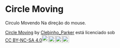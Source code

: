 # Circle Moving
Circulo Movendo Na direção do mouse.

<p xmlns:cc="http://creativecommons.org/ns#" xmlns:dct="http://purl.org/dc/terms/"><a property="dct:title" rel="cc:attributionURL" href="https://github.com/ClebinhoParker/CircleMovingp5.js">Circle Moving</a> by <a rel="cc:attributionURL dct:creator" property="cc:attributionName" href="https://github.com/ClebinhoParker">Clebinho_Parker</a> está licenciado sob <a href="https://creativecommons.org/licenses/by-nc-sa/4.0/?ref=chooser-v1" target="_blank" rel="licença noopener noreferrer" style="display:inline-block;" >CC BY-NC-SA 4.0<img style="height:22px!important; margem esquerda: 3px; alinhamento vertical: texto inferior;" src="https://mirrors.creativecommons.org/presskit/icons/cc.svg?ref=chooser-v1" alt=""><img style="height:22px!important; margem esquerda: 3px; vertical-align:text-bottom;" src="https://mirrors.creativecommons.org/presskit/icons/by.svg?ref=chooser-v1" alt=""><img style="height:22px!important; margem esquerda: 3px; vertical-align:text-bottom;" src="https://mirrors.creativecommons.org/presskit/icons/nc.svg?ref=chooser-v1" alt=""><img style="height:22px!important; margem esquerda: 3px; vertical-align:text-bottom;" src="https://mirrors.creativecommons.org/presskit/icons/sa.svg?ref=chooser-v1" alt=""></a></p>

